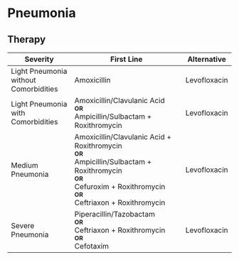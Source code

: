 # Pneumonia

## Therapy

| Severity | First Line | Alternative |
| --- | --- | --- |
| Light Pneumonia<br>without Comorbidities | Amoxicillin | Levofloxacin |
| Light Pneumonia<br>with Comorbidities | Amoxicillin/Clavulanic Acid<br><small>__OR__</small><br>Ampicillin/Sulbactam  + Roxithromycin | Levofloxacin |
| Medium Pneumonia | Amoxicillin/Clavulanic Acid + Roxithromycin<br><small>__OR__</small><br>Ampicillin/Sulbactam  + Roxithromycin<br><small>__OR__</small><br>Cefuroxim + Roxithromycin<br><small>__OR__</small><br>Ceftriaxon + Roxithromycin | Levofloxacin |
| Severe Pneumonia | Piperacillin/Tazobactam<br><small>__OR__</small><br>Ceftriaxon + Roxithromycin<br><small>__OR__</small><br>Cefotaxim | Levofloxacin |
